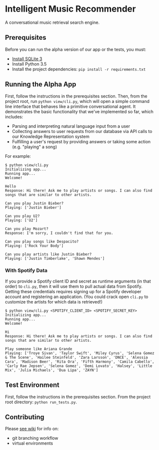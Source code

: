 #
# Intelligent Music Recommender
A conversational music retrieval search engine.

## Prerequisites
Before you can run the alpha version of our app or the tests, you must:
* [Install SQLite 3](https://www.sqlite.org/download.html)
* Install Python 3.5
* Install the project dependencies: `pip install -r requirements.txt`

## Running the Alpha App
First, follow the instructions in the prerequisites section. Then, from the project root, run `python view/cli.py`, which will open a simple command line interface that behaves like a primitive conversational agent. It demonstrates the basic functionality that we've implemented so far, which includes:
* Parsing and interpreting natural language input from a user
* Collecting answers to user requests from our database via API calls to our Knowledge Representation system
* Fulfilling a user's request by providing answers or taking some action (e.g. "playing" a song)

For example:
```
$ python view/cli.py
Initializing app...
Running app...
Welcome!

Hello
Response: Hi there! Ask me to play artists or songs. I can also find songs that are similar to other artists.

Can you play Justin Bieber?
Playing: ['Justin Bieber']

Can you play U2?
Playing: ['U2']

Can you play Mozart?
Response: I'm sorry, I couldn't find that for you.

Can you play songs like Despacito?
Playing: ['Rock Your Body']

Can you play artists like Justin Bieber?
Playing: ['Justin Timberlake', 'Shawn Mendes']
```

### With Spotify Data
If you provide a Spotify client ID and secret as runtime arguments (in that order) to `cli.py`, then it will use them to pull actual data from Spotify. Getting these credentials requires signing up for a Spotify developer account and registering an application. (You could crack open `cli.py` to customize the artists for which data is retrieved!)

```
$ python view/cli.py <SPOTIFY_CLIENT_ID> <SPOTIFY_SECRET_KEY>
Initializing app...
Running app...
Welcome!

Hi
Response: Hi there! Ask me to play artists or songs. I can also find songs that are similar to other artists.

Play someone like Ariana Grande
Playing: ['Troye Sivan', 'Taylor Swift', 'Miley Cyrus', 'Selena Gomez & The Scene', 'Hailee Steinfeld', 'Zara Larsson', 'DNCE', 'Alessia Cara', 'Madison Beer', 'Rita Ora', 'Fifth Harmony', 'Camila Cabello', 'Carly Rae Jepsen', 'Selena Gomez', 'Demi Lovato', 'Halsey', 'Little Mix', 'Julia Michaels', 'Dua Lipa', 'ZAYN']
```

## Test Environment
First, follow the instructions in the prerequisites section. From the project root directory: `python run_tests.py`.

## Contributing
Please [see wiki](https://github.com/MIR-Directed-Research/intelligent-music-recommender/wiki/Contributing) for info on:
* git branching workflow
* virtual environments
